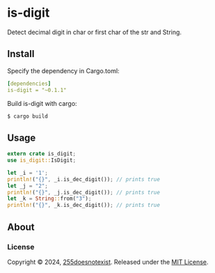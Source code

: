 # is-digit
Detect decimal digit in char or first char of the str and String.

## Install
Specify the dependency in Cargo.toml:

```yaml
[dependencies]
is-digit = "~0.1.1"
```

Build is-digit with cargo:

```bash
$ cargo build
```

## Usage

```rust
extern crate is_digit;
use is_digit::IsDigit;

let _i = '1';
println!("{}", _i.is_dec_digit()); // prints true
let _j = "2";
println!("{}", _j.is_dec_digit()); // prints true
let _k = String::from("3");
println!("{}", _k.is_dec_digit()); // prints true
```

## About
### License
Copyright © 2024, [255doesnotexist](https://github.com/255doesnotexist).
Released under the [MIT License](LICENSE).